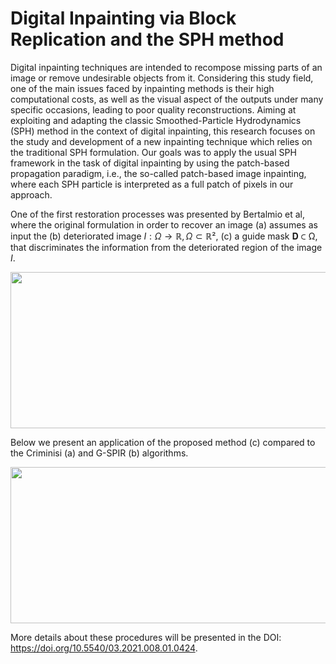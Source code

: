 # Digital Inpainting via Block Replication and the SPH method

Digital inpainting techniques are intended to recompose missing parts of an image or remove undesirable objects from it. Considering this study field, one of the main issues faced by inpainting methods is their high computational costs, as well as the visual aspect of the outputs under many specific occasions, leading to poor quality reconstructions. Aiming at exploiting and adapting the classic Smoothed-Particle Hydrodynamics (SPH) method in the context of digital inpainting, this research focuses on the study and development of a new inpainting technique which relies on the traditional SPH formulation. Our goals was to apply the usual SPH framework in the task of digital inpainting by using the patch-based propagation paradigm, i.e., the so-called patch-based image inpainting, where each SPH particle is interpreted as a full patch of pixels in our approach.

One of the first restoration processes was presented by Bertalmio et al, where the original formulation in order to recover an image (a) assumes as input the (b) deteriorated image $I:Ω → ℝ, Ω ⊂ ℝ²$, (c) a guide mask 𝐃 ⊂ Ω, that discriminates the information from the deteriorated region of the image $I$.

<p align="center">
	<img align="center" width="700" height="250" src="https://user-images.githubusercontent.com/96217617/182721437-ab4f87d6-4229-4717-9598-ff0852a9cc49.png">
</p>

Below we present an application of the proposed method (c) compared to the Criminisi (a) and G-SPIR (b) algorithms. 

<p align="center">
	<img align="center" width="700" height="250" src="https://user-images.githubusercontent.com/96217617/182721478-d5de1419-5122-4249-92e7-57e06fbd5412.png">
</p>

More details about these procedures will be presented in the DOI: https://doi.org/10.5540/03.2021.008.01.0424.

